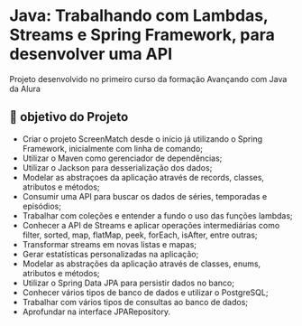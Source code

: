 # Java: Trabalhando com Lambdas, Streams e Spring Framework, para desenvolver uma API
Projeto desenvolvido no primeiro curso da formação Avançando com Java da Alura

## 🔨 objetivo do Projeto
- Criar o projeto ScreenMatch desde o início já utilizando o Spring Framework, inicialmente com linha de comando;
- Utilizar o Maven como gerenciador de dependências;
- Utilizar o Jackson para desserialização dos dados;
- Modelar as abstraçoes da aplicação através de records, classes, atributos e métodos;
- Consumir uma API para buscar os dados de séries, temporadas e episódios;
- Trabalhar com coleções e entender a fundo o uso das funções lambdas;
- Conhecer a API de Streams e aplicar operações intermediárias como filter, sorted, map, flatMap, peek, forEach, isAfter, entre outras;
- Transformar streams em novas listas e mapas;
- Gerar estatísticas personalizadas na aplicação;
- Modelar as abstrações da aplicação através de classes, enums, atributos e métodos;
- Utilizar o Spring Data JPA para persistir dados no banco;
- Conhecer vários tipos de banco de dados e utilizar o PostgreSQL;
- Trabalhar com vários tipos de consultas ao banco de dados;
- Aprofundar na interface JPARepository.
